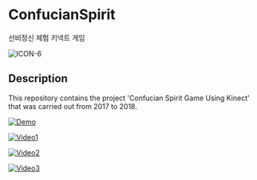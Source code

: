 # ConfucianSpirit
선비정신 체험 키넥트 게임

![ICON-6](https://github.com/user-attachments/assets/8e00728f-acad-4e7e-8651-72aaf1d4e34d)


## Description
This repository contains the project 'Confucian Spirit Game Using Kinect' that was carried out from 2017 to 2018.

[![Demo](http://img.youtube.com/vi/N8BvZmcR9Is/0.jpg)](https://youtu.be/N8BvZmcR9Is)

[![Video1](http://img.youtube.com/vi/f7eLaNljc5Y/0.jpg)](https://youtu.be/f7eLaNljc5Y)

[![Video2](http://img.youtube.com/vi/24ybWN2yq7c/0.jpg)](https://youtu.be/24ybWN2yq7c)

[![Video3](http://img.youtube.com/vi/7kULAbYk1iE/0.jpg)](https://youtu.be/7kULAbYk1iE)

